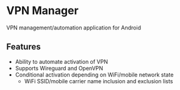 # VPN Manager

VPN management/automation application for Android

## Features

- Ability to automate activation of VPN
- Supports Wireguard and OpenVPN
- Conditional activation depending on WiFi/mobile network state
  - WiFi SSID/mobile carrier name inclusion and exclusion lists
  
